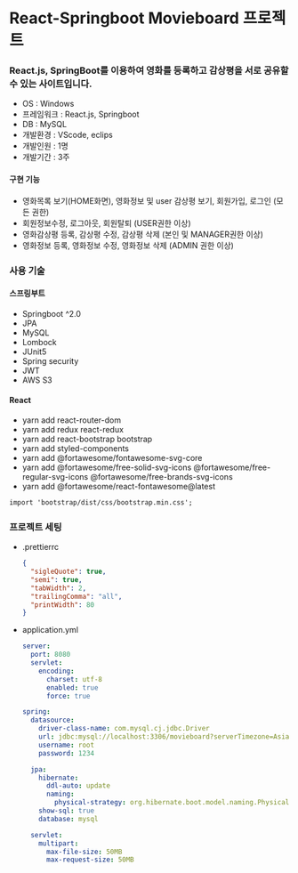 # React-Springboot Movieboard 프로젝트

### React.js, SpringBoot를 이용하여 영화를 등록하고 감상평을 서로 공유할 수 있는 사이트입니다.

- OS : Windows
- 프레임워크 : React.js, Springboot
- DB : MySQL
- 개발환경 : VScode, eclips
- 개발인원 : 1명
- 개발기간 : 3주

#### 구현 기능

- 영화목록 보기(HOME화면), 영화정보 및 user 감상평 보기, 회원가입, 로그인 (모든 권한)
- 회원정보수정, 로그아웃, 회원탈퇴 (USER권한 이상)
- 영화감상평 등록, 감상평 수정, 감상평 삭제 (본인 및 MANAGER권한 이상)
- 영화정보 등록, 영화정보 수정, 영화정보 삭제 (ADMIN 권한 이상)

### 사용 기술

#### 스프링부트

- Springboot ^2.0
- JPA
- MySQL
- Lombock
- JUnit5
- Spring security
- JWT
- AWS S3

#### React

- yarn add react-router-dom
- yarn add redux react-redux
- yarn add react-bootstrap bootstrap
- yarn add styled-components
- yarn add @fortawesome/fontawesome-svg-core
- yarn add @fortawesome/free-solid-svg-icons @fortawesome/free-regular-svg-icons @fortawesome/free-brands-svg-icons
- yarn add @fortawesome/react-fontawesome@latest

```txt
import 'bootstrap/dist/css/bootstrap.min.css';
```

### 프로젝트 세팅

- .prettierrc

  ```json
  {
    "sigleQuote": true,
    "semi": true,
    "tabWidth": 2,
    "trailingComma": "all",
    "printWidth": 80
  }
  ```

- application.yml

  ```yml
  server:
    port: 8080
    servlet:
      encoding:
        charset: utf-8
        enabled: true
        force: true

  spring:
    datasource:
      driver-class-name: com.mysql.cj.jdbc.Driver
      url: jdbc:mysql://localhost:3306/movieboard?serverTimezone=Asia/Seoul&&useSSL=false
      username: root
      password: 1234

    jpa:
      hibernate:
        ddl-auto: update
        naming:
          physical-strategy: org.hibernate.boot.model.naming.PhysicalNamingStrategyStandardImpl
      show-sql: true
      database: mysql

    servlet:
      multipart:
        max-file-size: 50MB
        max-request-size: 50MB
  ```
